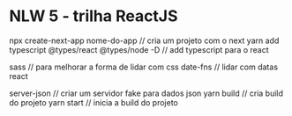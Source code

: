 # NLW 5 - trilha ReactJS
npx create-next-app nome-do-app // cria um projeto com o next
yarn add typescript @types/react @types/node -D // add typescript para o react

sass // para melhorar a forma de lidar com css
date-fns // lidar com datas react

server-json // criar um servidor fake para dados json
yarn build // cria build do projeto
yarn start // inicia a build do projeto